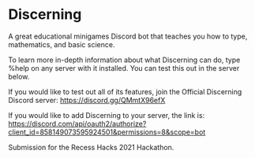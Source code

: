 # Discerning
A great educational minigames Discord bot that teaches you how to type, mathematics, and basic science. 

To learn more in-depth information about what Discerning can do, type %help on any server with it installed. You can test this out in the server below. 


If you would like to test out all of its features, join the Official Discerning Discord server: https://discord.gg/QMmtX96efX 

If you would like to add Discerning to your server, the link is:  https://discord.com/api/oauth2/authorize?client_id=858149073595924501&permissions=8&scope=bot

Submission for the Recess Hacks 2021 Hackathon.
